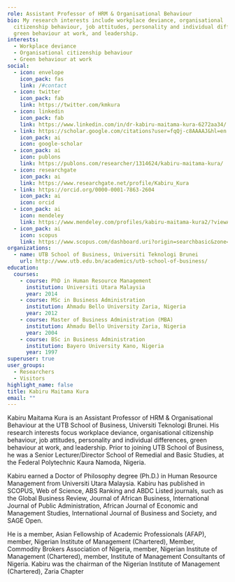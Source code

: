 ```yaml
---
role: Assistant Professor of HRM & Organisational Behaviour
bio: My research interests include workplace deviance, organisational
  citizenship behaviour, job attitudes, personality and individual differences,
  green behaviour at work, and leadership.
interests:
  - Workplace deviance
  - Organisational citizenship behaviour
  - Green behaviour at work
social:
  - icon: envelope
    icon_pack: fas
    link: /#contact
  - icon: twitter
    icon_pack: fab
    link: https://twitter.com/kmkura
  - icon: linkedin
    icon_pack: fab
    link: https://www.linkedin.com/in/dr-kabiru-maitama-kura-6272aa34/
  - link: https://scholar.google.com/citations?user=fqQj-c8AAAAJ&hl=en
    icon_pack: ai
    icon: google-scholar
  - icon_pack: ai
    icon: publons
    link: https://publons.com/researcher/1314624/kabiru-maitama-kura/
  - icon: researchgate
    icon_pack: ai
    link: https://www.researchgate.net/profile/Kabiru_Kura
  - link: https://orcid.org/0000-0001-7863-2604
    icon_pack: ai
    icon: orcid
  - icon_pack: ai
    icon: mendeley
    link: https://www.mendeley.com/profiles/kabiru-maitama-kura2/?viewAsOther=true
  - icon_pack: ai
    icon: scopus
    link: https://www.scopus.com/dashboard.uri?origin=searchbasic&zone=TopNavBar
organizations:
  - name: UTB School of Business, Universiti Teknologi Brunei
    url: http://www.utb.edu.bn/academics/utb-school-of-business/
education:
  courses:
    - course: PhD in Human Resource Management
      institution: Universiti Utara Malaysia
      year: 2014
    - course: MSc in Business Administration
      institution: Ahmadu Bello University Zaria, Nigeria
      year: 2012
    - course: Master of Business Administration (MBA)
      institution: Ahmadu Bello University Zaria, Nigeria
      year: 2004
    - course: BSc in Business Administration
      institution: Bayero University Kano, Nigeria
      year: 1997
superuser: true
user_groups:
  - Researchers
  - Visitors
highlight_name: false
title: Kabiru Maitama Kura
email: ""
---
```


Kabiru Maitama Kura is an Assistant Professor of HRM & Organisational Behaviour at the UTB School of Business, Universiti Teknologi Brunei. His research interests focus workplace deviance, organisational citizenship behaviour, job attitudes, personality and individual differences, green behaviour at work, and leadership. Prior to joining UTB School of Business, he was a Senior Lecturer/Director School of Remedial and Basic Studies, at the Federal Polytechnic Kaura Namoda, Nigeria.

Kabiru earned a Doctor of Philosophy degree (Ph.D.) in Human Resource Management from Universiti Utara Malaysia. Kabiru has published in SCOPUS, Web of Science, ABS Ranking and ABDC Listed journals, such as the Global Business Review, Journal of African Business, International Journal of Public Administration, African Journal of Economic and Management Studies, International Journal of Business and Society, and SAGE Open.

He is a member, Asian Fellowship of Academic Professionals (AFAP), member, Nigerian Institute of Management (Chartered), Member, Commodity Brokers Association of Nigeria, member, Nigerian Institute of Management (Chartered), member, Institute of Management Consultants of Nigeria. Kabiru was the chairman of the Nigerian Institute of Management (Chartered), Zaria Chapter

